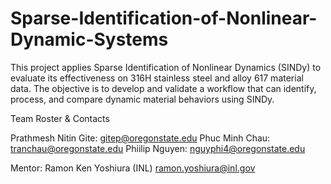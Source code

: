 # Sparse-Identification-of-Nonlinear-Dynamic-Systems
This project applies Sparse Identification of Nonlinear Dynamics (SINDy) to evaluate its effectiveness on 316H stainless steel and alloy 617 material data. The objective is to develop and validate a workflow that can identify, process, and compare dynamic material behaviors using SINDy.

Team Roster & Contacts

Prathmesh Nitin Gite: gitep@oregonstate.edu
Phuc Minh Chau: tranchau@oregonstate.edu
Phiilip Nguyen: nguyphi4@oregonstate.edu

Mentor: Ramon Ken Yoshiura (INL)
ramon.yoshiura@inl.gov

